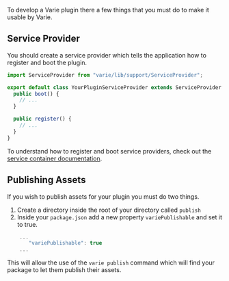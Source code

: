 To develop a Varie plugin there a few things that you must do to
make it usable by Varie.

## Service Provider

You should create a service provider which tells the application how to
register and boot the plugin.

```js
import ServiceProvider from "varie/lib/support/ServiceProvider";

export default class YourPluginServiceProvider extends ServiceProvider {
  public boot() {
    // ...
  }

  public register() {
    // ...
  }
}
```

To understand how to register and boot service providers, check out the
[service container documentation](/docs/{{version}}/container).

## Publishing Assets

If you wish to publish assets for your plugin you must do two things.

1.  Create a directory inside the root of your directory called `publish`
2.  Inside your `package.json` add a new property `variePublishable` and set it to true.

```js
    ...
       "variePublishable": true
    ...
```

This will allow the use of the `varie publish` command which will find your
package to let them publish their assets.
